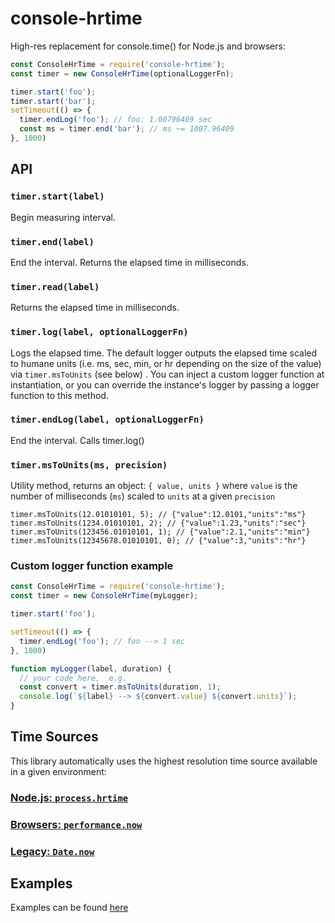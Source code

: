 # console-hrtime

High-res replacement for console.time() for Node.js and browsers:

```js
const ConsoleHrTime = require('console-hrtime');
const timer = new ConsoleHrTime(optionalLoggerFn);

timer.start('foo');
timer.start('bar');
setTimeout(() => {
  timer.endLog('foo'); // foo: 1.00796409 sec
  const ms = timer.end('bar'); // ms ~= 1007.96409
}, 1000)
```

## API

### `timer.start(label)`

Begin measuring interval.

### `timer.end(label)`

End the interval. Returns the elapsed time in milliseconds.

### `timer.read(label)`

Returns the elapsed time in milliseconds.

### `timer.log(label, optionalLoggerFn)`

Logs the elapsed time. The default logger outputs the elapsed time scaled to humane units (i.e. ms, sec, min, or hr depending on the size of the value) via `timer.msToUnits` (see below) . You can inject a custom logger function at instantiation, or you can override the instance's logger by passing a logger function to this method.

### `timer.endLog(label, optionalLoggerFn)`

End the interval. Calls timer.log()

### `timer.msToUnits(ms, precision)`

Utility method, returns an object: `{ value, units }` where `value` is the number of milliseconds (`ms`) scaled to `units` at a given `precision`

```
timer.msToUnits(12.01010101, 5); // {"value":12.0101,"units":"ms"}
timer.msToUnits(1234.01010101, 2); // {"value":1.23,"units":"sec"}
timer.msToUnits(123456.01010101, 1); // {"value":2.1,"units":"min"}
timer.msToUnits(12345678.01010101, 0); // {"value":3,"units":"hr"}
```

### Custom logger function example

```js
const ConsoleHrTime = require('console-hrtime');
const timer = new ConsoleHrTime(myLogger);

timer.start('foo');

setTimeout(() => {
  timer.endLog('foo'); // foo --> 1 sec
}, 1000)

function myLogger(label, duration) {
  // your code here,  e.g.
  const convert = timer.msToUnits(duration, 1);
  console.log(`${label} --> ${convert.value} ${convert.units}`);
}
```

## Time Sources

This library automatically uses the highest resolution time source available in a given environment:

### [Node.js: `process.hrtime`](https://nodejs.org/api/process.html)

### [Browsers: `performance.now`](https://developer.mozilla.org/en-US/docs/Web/API/Performance/now)

### [Legacy: `Date.now`](https://developer.mozilla.org/en-US/docs/Web/JavaScript/Reference/Global_Objects/Date/now)

## Examples

Examples can be found [here](examples/example.js)